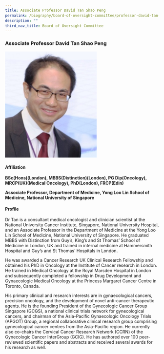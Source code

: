 ```yaml
---
title: Associate Professor David Tan Shao Peng
permalink: /biography/board-of-oversight-committee/professor-david-tan-shao-peng/
description: ""
third_nav_title: Board of Oversight Committee
---
```

### Associate Professor David Tan Shao Peng

<img src="/images/Biography/Board%20of%20Oversight%20Committee/associate%20professor%20david%20tan%20shao%20peng.jpg" style="width:300px">

<h4> Affiliation </h4>

<b>BSc(Hons)(London), MBBS(Distinction)(London), PG Dip(Oncology), MRCP(UK)(Medical Oncology), PhD(London), FRCP(Edin)

Associate Professor, Department of Medicine, Yong Loo Lin School of Medicine, National University of Singapore</b>

<h4> Profile </h4>

Dr Tan is a consultant medical oncologist and clinician scientist at the National University Cancer Institute, Singapore, National University Hospital, and an Associate Professor in the Department of Medicine at the Yong Loo Lin School of Medicine, National University of Singapore. He graduated MBBS with Distinction from Guy’s, King’s and St Thomas’ School of Medicine in London, UK and trained in internal medicine at Hammersmith Hospital and Guy’s and St Thomas’ Hospitals in London.

He was awarded a Cancer Research UK Clinical Research Fellowship and obtained his PhD in Oncology at the Institute of Cancer research in London. He trained in Medical Oncology at the Royal Marsden Hospital in London and subsequently completed a fellowship in Drug Development and Gynaecologic Medical Oncology at the Princess Margaret Cancer Centre in Toronto, Canada.

His primary clinical and research interests are in gynaecological cancers, precision oncology, and the development of novel anti-cancer therapeutic agents. He is the founding President of the Gynecologic Cancer Group Singapore (GCGS), a national clinical trials network for gynecological cancers, and chairman of the Asia-Pacific Gynaecologic Oncology Trials (APGOT) Group, a regional collaborative clinical research group comprising gynecological cancer centres from the Asia-Pacific region. He currently also co-chairs the Cervical Cancer Research Network (CCRN) of the Gynecologic Cancer InterGroup (GCIG). He has authored over 100 peer-reviewed scientific papers and abstracts and received several awards for his research as well.